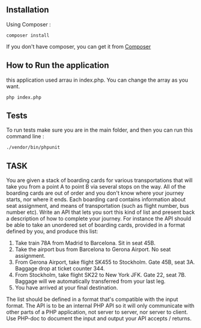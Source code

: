 ## Installation
Using Composer :

```
composer install
```

If you don't have composer, you can get it from [Composer](https://getcomposer.org/)


## How to  Run the application
this application used arrau in index.php.
You can change  the array as you want.

```
php index.php
```

## Tests
To run tests make sure you are in the main folder, and then you can run this command line :

```
./vendor/bin/phpunit

```

## TASK
You are given a stack of boarding cards for various transportations that will take you from a point A to point B via several stops on the way. All of the boarding cards are out of order and you don't know where your journey starts, nor where it ends. Each boarding card contains information about seat assignment, and means of transportation (such as flight number, bus number etc). Write an API that lets you sort this kind of list and present back a description of how to complete your journey. For instance the API should be able to take an unordered set of boarding cards, provided in a format defined by you, and produce this list:

1. Take train 78A from Madrid to Barcelona. Sit in seat 45B. 
2. Take the airport bus from Barcelona to Gerona Airport. No seat assignment. 
3. From Gerona Airport, take flight SK455 to Stockholm. Gate 45B, seat 3A. Baggage drop at ticket counter 344. 
4. From Stockholm, take flight SK22 to New York JFK. Gate 22, seat 7B. Baggage will we automatically transferred from your last leg. 
5. You have arrived at your final destination.

The list should be defined in a format that's compatible with the input format. The API is to be an internal PHP API so it will only communicate with other parts of a PHP application, not server to server, nor server to client. Use PHP-doc to document the input and output your API accepts / returns.